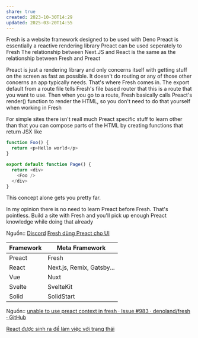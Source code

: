 ```yaml
---
share: true
created: 2023-10-30T14:29
updated: 2025-03-20T14:55
---
```

Fresh is a website framework designed to be used with Deno
Preact is essentially a reactive rendering library
Preact can be used seperately to Fresh
The relationship between Next.JS and React is the same as the relationship between Fresh and Preact 

Preact is just a rendering library and only concerns itself with getting stuff on the screen as fast as possible. It doesn't do routing or any of those other concerns an app typically needs. That's where Fresh comes in. The export default from a route file tells Fresh's file based router that this is a route that you want to use. Then when you go to a route, Fresh basically calls Preact's render() function to render the HTML, so you don't need to do that yourself when working in Fresh 

For simple sites there isn't reall much Preact specific stuff to learn other than that you can compose parts of the HTML by creating functions that return JSX like
```js
function Foo() {
  return <p>Hello world</p>
}

export default function Page() {
  return <div>
    <Foo />
  </div>
}
```
This concept alone gets you pretty far.

In my opinion there is no need to learn Preact before Fresh. That's pointless. Build a site with Fresh and you'll pick up enough Preact knowledge while doing that already

Nguồn:: [Discord](https://discord.com/channels/684898665143206084/991511118524715139/1192090620198662144)
[Fresh dùng Preact cho UI](./Fresh%20d%C3%B9ng%20Preact%20cho%20UI.md)

| Framework | Meta Framework            |
| --------- | ------------------------- |
| Preact    | Fresh                     |
| React     | Next.js, Remix, Gatsby... |
| Vue       | Nuxt                      |
| Svelte    | SvelteKit                 |
| Solid     | SolidStart                | 
Nguồn:: [unable to use preact context in fresh · Issue #983 · denoland/fresh · GitHub](https://github.com/denoland/fresh/issues/983#issuecomment-1891656732)

[React được sinh ra để làm việc với trạng thái](./React%20%C4%91%C6%B0%E1%BB%A3c%20sinh%20ra%20%C4%91%E1%BB%83%20l%C3%A0m%20vi%E1%BB%87c%20v%E1%BB%9Bi%20tr%E1%BA%A1ng%20th%C3%A1i.md)